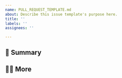 ```yaml
---
name: PULL_REQUEST_TEMPLATE.md
about: Describe this issue template's purpose here.
title: ''
labels: ''
assignees: ''

---
```


## 📄 Summary
>

## 🙋🏻 More
>
